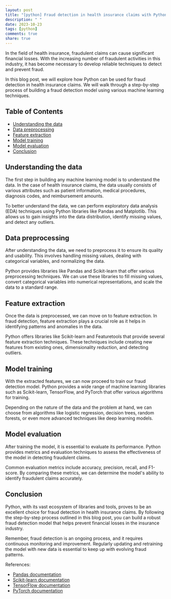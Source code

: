 ```yaml
---
layout: post
title: "[python] Fraud detection in health insurance claims with Python"
description: " "
date: 2023-10-23
tags: [python]
comments: true
share: true
---
```


In the field of health insurance, fraudulent claims can cause significant financial losses. With the increasing number of fraudulent activities in this industry, it has become necessary to develop reliable techniques to detect and prevent fraud.

In this blog post, we will explore how Python can be used for fraud detection in health insurance claims. We will walk through a step-by-step process of building a fraud detection model using various machine learning techniques.

## Table of Contents
- [Understanding the data](#understanding-the-data)
- [Data preprocessing](#data-preprocessing)
- [Feature extraction](#feature-extraction)
- [Model training](#model-training)
- [Model evaluation](#model-evaluation)
- [Conclusion](#conclusion)

## Understanding the data

The first step in building any machine learning model is to understand the data. In the case of health insurance claims, the data usually consists of various attributes such as patient information, medical procedures, diagnosis codes, and reimbursement amounts.

To better understand the data, we can perform exploratory data analysis (EDA) techniques using Python libraries like Pandas and Matplotlib. This allows us to gain insights into the data distribution, identify missing values, and detect any outliers.

## Data preprocessing

After understanding the data, we need to preprocess it to ensure its quality and usability. This involves handling missing values, dealing with categorical variables, and normalizing the data.

Python provides libraries like Pandas and Scikit-learn that offer various preprocessing techniques. We can use these libraries to fill missing values, convert categorical variables into numerical representations, and scale the data to a standard range.

## Feature extraction

Once the data is preprocessed, we can move on to feature extraction. In fraud detection, feature extraction plays a crucial role as it helps in identifying patterns and anomalies in the data.

Python offers libraries like Scikit-learn and Featuretools that provide several feature extraction techniques. These techniques include creating new features from existing ones, dimensionality reduction, and detecting outliers.

## Model training

With the extracted features, we can now proceed to train our fraud detection model. Python provides a wide range of machine learning libraries such as Scikit-learn, TensorFlow, and PyTorch that offer various algorithms for training.

Depending on the nature of the data and the problem at hand, we can choose from algorithms like logistic regression, decision trees, random forests, or even more advanced techniques like deep learning models.

## Model evaluation

After training the model, it is essential to evaluate its performance. Python provides metrics and evaluation techniques to assess the effectiveness of the model in detecting fraudulent claims.

Common evaluation metrics include accuracy, precision, recall, and F1-score. By comparing these metrics, we can determine the model's ability to identify fraudulent claims accurately.

## Conclusion

Python, with its vast ecosystem of libraries and tools, proves to be an excellent choice for fraud detection in health insurance claims. By following the step-by-step process outlined in this blog post, you can build a robust fraud detection model that helps prevent financial losses in the insurance industry.

Remember, fraud detection is an ongoing process, and it requires continuous monitoring and improvement. Regularly updating and retraining the model with new data is essential to keep up with evolving fraud patterns.

References:
- [Pandas documentation](https://pandas.pydata.org/docs/)
- [Scikit-learn documentation](https://scikit-learn.org/stable/documentation.html)
- [TensorFlow documentation](https://www.tensorflow.org/api_docs)
- [PyTorch documentation](https://pytorch.org/docs/stable/index.html)